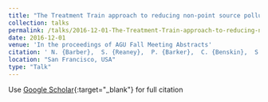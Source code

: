 ```yaml
---
title: "The Treatment Train approach to reducing non-point source pollution from agriculture"
collection: talks
permalink: /talks/2016-12-01-The-Treatment-Train-approach-to-reducing-non-point-source-pollution-from-agriculture
date: 2016-12-01
venue: 'In the proceedings of AGU Fall Meeting Abstracts'
citation: ' N. {Barber},  S. {Reaney},  P. {Barker},  C. {Benskin},  S. {Burke},  W. {Cleasby},  P. {Haygarth},  J. {Jonczyk},  G. {Owen},  M. {Snell}, &quot;The Treatment Train approach to reducing non-point source pollution from agriculture.&quot; In the proceedings of AGU Fall Meeting Abstracts, 2016.'
location: "San Francisco, USA"
type: "Talk"
---
```

Use [Google Scholar](https://scholar.google.com/scholar?q=The+Treatment+Train+approach+to+reducing+non+point+source+pollution+from+agriculture){:target="_blank"} for full citation
